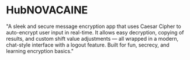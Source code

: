 # HubNOVACAINE
"A sleek and secure message encryption app that uses Caesar Cipher to auto-encrypt user input in real-time. It allows easy decryption, copying of results, and custom shift value adjustments — all wrapped in a modern, chat-style interface with a logout feature. Built for fun, secrecy, and learning encryption basics."

